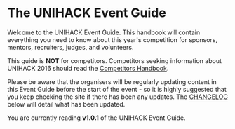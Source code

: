 # The UNIHACK Event Guide

Welcome to the UNIHACK Event Guide. This handbook will contain everything you need to know about this year's competition for sponsors, mentors, recruiters, judges, and volunteers.

This guide is **NOT** for competitors. Competitors seeking information about UNIHACK 2016 should read the [Competitors Handbook](http://handbook.unihack.net).

Please be aware that the organisers will be regularly updating content in this Event Guide before the start of the event - so it is highly suggested that you keep checking the site if there has been any updates. The [CHANGELOG](changelog.md) below will detail what has been updated.

You are currently reading **v1.0.1** of the UNIHACK Event Guide.
